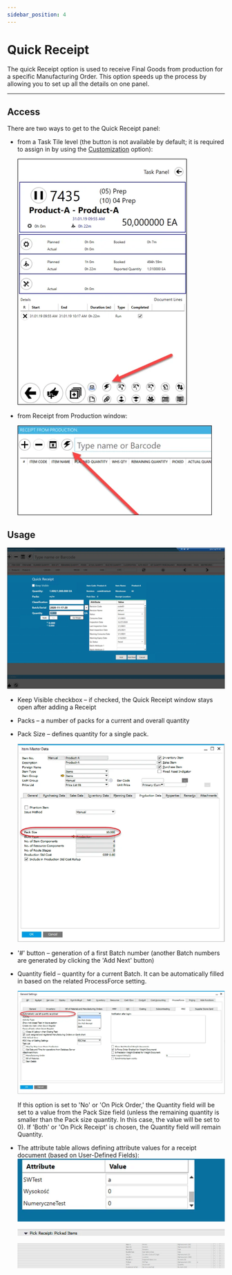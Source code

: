 ```yaml
---
sidebar_position: 4
---
```


# Quick Receipt

The quick Receipt option is used to receive Final Goods from production for a specific Manufacturing Order. This option speeds up the process by allowing you to set up all the details on one panel.

---

## Access

There are two ways to get to the Quick Receipt panel:

- from a Task Tile level (the button is not available by default; it is required to assign in by using the [Customization](../../customization/overview.md#task-tile-and-task-panel-customization) option):

    ![Icon](./media/quick-receipt/quick-receipt.webp)
- from Receipt from Production window:

    ![From Receipt from Production](./media/quick-receipt/pdc-from-rfp.webp)

## Usage

![Quick Receipt Form](./media/quick-receipt/quick-receipt-form.webp)

- Keep Visible checkbox – if checked, the Quick Receipt window stays open after adding a Receipt
- Packs – a number of packs for a current and overall quantity
- Pack Size – defines quantity for a single pack.

    ![Pack Size](./media/quick-receipt/pack-size.webp)
- '#' button – generation of a first Batch number (another Batch numbers are generated by clicking the 'Add Next' button)
- Quantity field – quantity for a current Batch. It can be automatically filled in based on the related ProcessForce setting.

    ![Quantity Field](./media/quick-receipt/quantity-field.webp)

    If this option is set to 'No' or 'On Pick Order,' the Quantity field will be set to a value from the Pack Size field (unless the remaining quantity is smaller than the Pack size quantity. In this case, the value will be set to 0). If 'Both' or 'On Pick Receipt' is chosen, the Quantity field will remain Quantity.
- The attribute table allows defining attribute values for a receipt document (based on User-Defined Fields):
    ![Attribute](./media/quick-receipt/attribute-1.webp)

    ![Attribute](./media/quick-receipt/attribute-2.webp)

    ![Attribute](./media/quick-receipt/attribute-3.webp)
